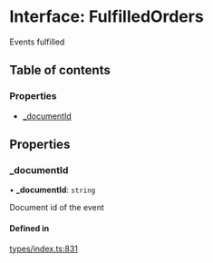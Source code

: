 # Interface: FulfilledOrders

Events fulfilled

## Table of contents

### Properties

- [\_documentId](FulfilledOrders.md#_documentid)

## Properties

### \_documentId

• **\_documentId**: `string`

Document id of the event

#### Defined in

[types/index.ts:831](https://github.com/nevermined-io/react-components/blob/c920e0b/catalog/src/types/index.ts#L831)
